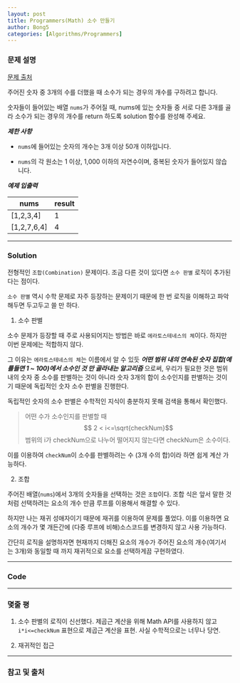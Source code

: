 ```yaml
---
layout: post
title: Programmers(Math) 소수 만들기
author: Bong5
categories: [Algorithms/Programmers]
---
```


### 문제 설명

[문제 출처](https://programmers.co.kr/learn/courses/30/lessons/12977)

주어진 숫자 중 3개의 수를 더했을 때 소수가 되는 경우의 개수를 구하려고 합니다.

숫자들이 들어있는 배열 `nums`가 주어질 때, nums에 있는 숫자들 중 서로 다른 3개를 골라 소수가 되는 경우의 개수를 return 하도록 solution 함수를 완성해 주세요.

**_제한 사항_**

- `nums`에 들어있는 숫자의 개수는 3개 이상 50개 이하입니다.

- `nums`의 각 원소는 1 이상, 1,000 이하의 자연수이며, 중복된 숫자가 들어있지 않습니다.

**_예제 입출력_**

| nums |	result |
|---|---|
| [1,2,3,4] | 1 |
| [1,2,7,6,4] | 4 |


---

### Solution

전형적인 `조합(Combination)` 문제이다. 조금 다른 것이 있다면 `소수 판별` 로직이 추가된다는 점이다.

`소수 판별` 역시 수학 문제로 자주 등장하는 문제이기 때문에 한 번 로직을 이해하고 파악해두면 두고두고 쓸 만 하다.

1. 소수 판별

소수 문제가 등장할 때 주로 사용되어지는 방법은 바로 `에라토스테네스의 체`이다. 하지만 이번 문제에는 적합하지 않다.

그 이유는 `에라토스테네스의 체`는 이름에서 알 수 있듯 **_어떤 범위 내의 연속된 숫자 집합(예를들면 1 ~ 100)에서 소수인 것 만 골라내는 알고리즘_** 으로써, 우리가 필요한 것은 범위 내의 숫자 중 소수를 판별하는 것이 아니라 숫자 3개의 합이 소수인지를 판별하는 것이기 때문에 독립적인 숫자 소수 판별을 진행한다.

독립적인 숫자의 소수 판별은 수학적인 지식이 충분하지 못해 검색을 통해서 확인했다.

> 어떤 수가 소수인지를 판별할 때 $$ 2 < i<=\sqrt{checkNum}$$ 범위의 i가 checkNum으로 나누어 떨어지지 않는다면 checkNum은 소수이다.

이를 이용하여 `checkNum`이 소수를 판별하려는 수 (3개 수의 합)이라 하면 쉽게 계산 가능하다.

2. 조합

주어진 배열(`nums`)에서 3개의 숫자들을 선택하는 것은 `조합`이다. 조합 식은 앞서 말한 것 처럼 선택하려는 요소의 개수 만큼 루프를 이용해서 해결할 수 있다.

하지만 나는 재귀 성애자이기 때문에 재귀를 이용하여 문제를 풀었다. 이를 이용하면 요소의 개수가 몇 개든간에 (다중 루프에 비해)소스코드를 변경하지 않고 사용 가능하다.

간단히 로직을 설명하자면 현재까지 더해진 요소의 개수가 주어진 요소의 개수(여기서는 3개)와 동일할 때 까지 재귀적으로 요소를 선택하게끔 구현하였다.

---

### Code

<script src="https://gist.github.com/BongHoLee/d1e0109029bacfc1bb766849f020919c.js"></script>  


---

### 몇줄 평

1. 소수 판별의 로직이 신선했다. 제곱근 계산을 위해 Math API를 사용하지 않고 `i*i<=checkNum` 표현으로 제곱근 계산을 표현. 사실 수학적으로는 너무나 당연.

2. 재귀적인 접근


---



### 참고 및 출처
